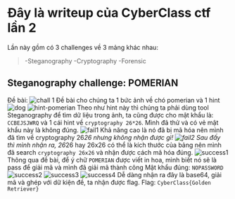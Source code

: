 
# Đây là writeup của CyberClass ctf lần 2

Lần này gồm có 3 challenges về 3 mảng khác nhau:
> -Steganography
> -Cryptography
> -Forensic

## Steganography challenge: POMERIAN
Đề bài:
![chall 1](pics/chall-data/pomerian.jpg)
Đề bài cho chúng ta 1 bức ảnh về chó pomerian và 1 hint
![dog](pics/chall-data/dog.jpg) ![hint-pomerian](pics/chall-data/pomerian.jpg)
Theo như hint này thì chúng ta phải dùng tool Steganography để tìm dữ liệu trong ảnh, ta cũng được cho mật khẩu là: `CCBEJSJWRQ` và 1 cái hint về `cryptography 26*26`.
Mình đã thử và có vẻ mật khẩu này là không đúng.
![fail1](pics/fail/fail1.jpg)
Khả năng cao là nó đã bị mã hóa nên mình đã tìm về cryptography 26*26 nhưng không nhận được gì!
![fail2](pics/fail/fail2.jpg)
Sau đấy thì mình nhận ra, 26*26 hay 26x26 có thể là kích thước của bảng nên mình đã search `cryptography 26x26` và nhận được cách mã hóa đúng.
![success1](pics/success/success1.jpg)
Thông qua đề bài, để ý chữ `POMERIAN` được viết in hoa, mình biết nó sẽ là pass để giải mã và mình đã giải mã thành công
Mật khẩu đúng: `NOPASSWORD`
![success2](pics/success/success2.jpg)
![success3](pics/success/success3.jpg)
![success4](pics/success/success4.jpg)
Dễ dàng nhận ra đây là base64, giải mã và ghép với dữ kiện đề, ta nhận được flag.
Flag: `CyberClass{Golden Retriever}`